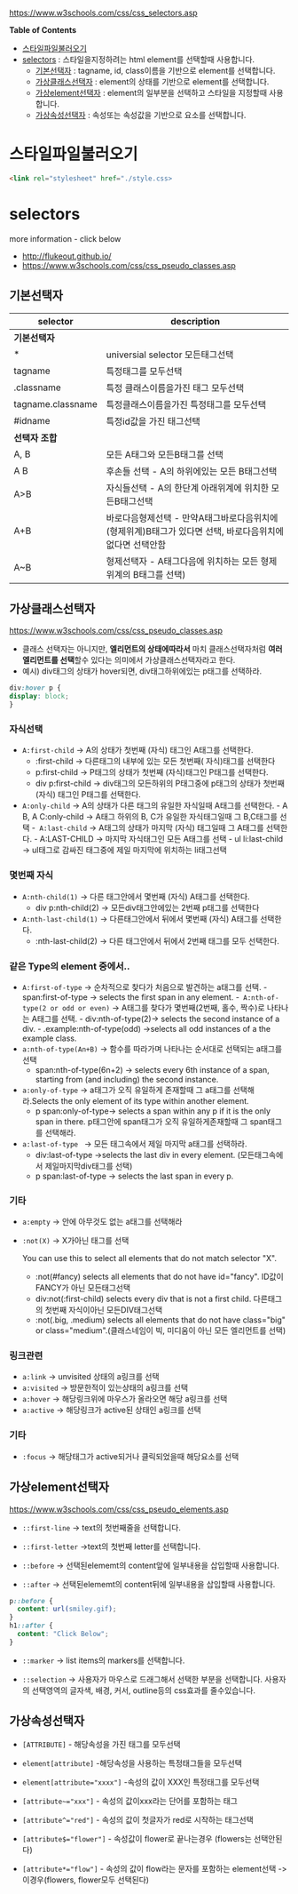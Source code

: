 https://www.w3schools.com/css/css_selectors.asp

**Table of Contents**

- [스타일파일불러오기](#스타일파일불러오기)
- [selectors](#selectors) : 스타일을지정하려는 html element를 선택할때 사용합니다.
  - [기본선택자](#기본선택자) : tagname, id, class이름을 기반으로 element를 선택합니다.
  - [가상클래스선택자](#가상클래스선택자) : element의 상태를 기반으로 element를 선택합니다.
  - [가상element선택자](#가상element선택자) : element의 일부분을 선택하고 스타일을 지정할때 사용합니다.
  - [가상속성선택자](#가상속성선택자) : 속성또는 속성값을 기반으로 요소를 선택합니다.

# 스타일파일불러오기

```html
<link rel="stylesheet" href="./style.css>
```

# selectors

more information - click below

- http://flukeout.github.io/
- https://www.w3schools.com/css/css_pseudo_classes.asp

## 기본선택자

| selector          | description                                                                                             |
| ----------------- | ------------------------------------------------------------------------------------------------------- |
| **기본선택자**    |
| \*                | universial selector 모든태그선택                                                                        |
| tagname           | 특정태그를 모두선택                                                                                     |
| .classname        | 특정 클래스이름을가진 태그 모두선택                                                                     |
| tagname.classname | 특정클래스이름을가진 특정태그를 모두선택                                                                |
| #idname           | 특정id값을 가진 태그선택                                                                                |
| **선택자 조합**   |
| A, B              | 모든 A태그와 모든B태그를 선택                                                                           |
| A B               | 후손들 선택 - A의 하위에있는 모든 B태그선택                                                             |
| A>B               | 자식들선택 - A의 한단계 아래위계에 위치한 모든B태그선택                                                 |
| A+B               | 바로다음형제선택 - 만약A태그바로다음위치에(형제위계)B태그가 있다면 선택, 바로다음위치에 없다면 선택안함 |
| A~B               | 형제선택자 - A태그다음에 위치하는 모든 형제위계의 B태그를 선택)                                         |

## 가상클래스선택자

https://www.w3schools.com/css/css_pseudo_classes.asp

- 클래스 선택자는 아니지만, **엘리먼트의 상태에따라서** 마치 클래스선택자처럼 **여러 엘리먼트를 선택**할수 있다는 의미에서 가상클래스선택자라고 한다.
- 예시) div태그의 상태가 hover되면, div태그하위에있는 p태그를 선택하라.

```CSS
div:hover p {
display: block;
}
```

### 자식선택

- `A:first-child` → A의 상태가 첫번째 (자식) 태그인 A태그를 선택한다.
  - :first-child → 다른태그의 내부에 있는 모든 첫번째( 자식)태그를 선택한다
  - p:first-child → P태그의 상태가 첫번째 (자식)태그인 P태그를 선택한다.
  - div p:first-child → div태그의 모든하위의 P태그중에 p태그의 상태가 첫번째 (자식) 태그인 P태그를 선택한다.
- `A:only-child` → A의 상태가 다른 태그의 유일한 자식일때 A태그를 선택한다. - A B, A C:only-child → A태그 하위의 B, C가 유일한 자식태그일때 그 B,C태그를 선택 -` A:last-child` → A태그의 상태가 마지막 (자식) 태그일때 그 A태그를 선택한다. - A:LAST-CHILD → 마지막 자식태그인 모든 A태그를 선택 - ul li:last-child → ul태그로 감싸진 태그중에 제일 마지막에 위치하는 li태그선택

### 몇번째 자식

- `A:nth-child(1)` → 다른 태그안에서 몇번째 (자식) A태그를 선택한다.
  - div p:nth-child(2) → 모든div태그안에있는 2번째 p태그를 선택한다
- `A:nth-last-child(1)` → 다른태그안에서 뒤에서 몇번째 (자식) A태그를 선택한다.
  - :nth-last-child(2) → 다른 태그안에서 뒤에서 2번째 태그를 모두 선택한다.

### 같은 Type의 element 중에서..

- `A:first-of-type` → 순차적으로 찾다가 처음으로 발견하는 a태그를 선택. - span:first-of-type → selects the first span in any element. -` A:nth-of-type(2 or odd or even)` → A태그를 찾다가 몇번째(2번째, 홀수, 짝수)로 나타나는 A태그를 선택. - div:nth-of-type(2)→ selects the second instance of a div. - .example:nth-of-type(odd) →selects all odd instances of a the example class.
- `a:nth-of-type(An+B)` → 함수를 따라가며 나타나는 순서대로 선택되는 a태그를 선택
  - span:nth-of-type(6n+2) → selects every 6th instance of a span, starting from (and including) the second instance.
- `a:only-of-type` → a태그가 오직 유일하게 존재할때 그 a태그를 선택해라.Selects the only element of its type within another element.
  - p span:only-of-type→ selects a span within any p if it is the only span in there.
    p태그안에 span태그가 오직 유일하게존재할때 그 span태그를 선택해라.
- `a:last-of-type ` → 모든 태그속에서 제일 마지막 a태그를 선택하라.
  - div:last-of-type →selects the last div in every element. (모든태그속에서 제일마지막div태그를 선택)
  - p span:last-of-type → selects the last span in every p.

### 기타

- `a:empty` → 안에 아무것도 없는 a태그를 선택해라
- `:not(X)` → X가아닌 태그를 선택

  You can use this to select all elements that do not match selector "X".

  - :not(#fancy) selects all elements that do not have id="fancy". ID값이FANCY가 아닌 모든태그선택
  - div:not(:first-child) selects every div that is not a first child. 다른태그의 첫번째 자식이아닌 모든DIV태그선택
  - :not(.big, .medium) selects all elements that do not have class="big" or class="medium".(클래스네임이 빅, 미디움이 아닌 모든 엘리먼트를 선택)

### 링크관련

- `a:link` -> unvisited 상태의 a링크를 선택
- `a:visited` -> 방문한적이 있는상태의 a링크를 선택
- `a:hover` -> 해당링크위에 마우스가 올라오면 해당 a링크를 선택
- `a:active` -> 해당링크가 active된 상태인 a링크를 선택

### 기타

- `:focus` -> 해당태그가 active되거나 클릭되었을때 해당요소를 선택

## 가상element선택자

https://www.w3schools.com/css/css_pseudo_elements.asp

- `::first-line` -> text의 첫번째줄을 선택합니다.
- `::first-letter` ->text의 첫번째 letter를 선택합니다.

- `::before` -> 선택된elememt의 content앞에 일부내용을 삽입할때 사용합니다.
- `::after` -> 선택된elememt의 content뒤에 일부내용을 삽입할때 사용합니다.

```css
p::before {
  content: url(smiley.gif);
}
h1::after {
  content: "Click Below";
}
```

- `::marker` -> list items의 markers를 선택합니다.

- `::selection` -> 사용자가 마우스로 드래그해서 선택한 부분을 선택합니다. 사용자의 선택영역의 글자색, 배경, 커서, outline등의 css효과를 줄수있습니다.

## 가상속성선택자

- `[ATTRIBUTE]` - 해당속성을 가진 태그를 모두선택

- `element[attribute]` -해당속성을 사용하는 특정태그들을 모두선택
- `element[attribute="xxxx"]` -속성의 값이 XXX인 특정태그를 모두선택

- `[attribute~="xxx"]` - 속성의 값이xxx라는 단어를 포함하는 태그
- `[attribute^="red"]` - 속성의 값이 첫글자가 red로 시작하는 태그선택
- `[attribute$="flower"]` - 속성값이 flower로 끝나는경우 (flowers는 선택안된다)
- `[attribute*="flow"]` - 속성의 값이 flow라는 문자를 포함하는 element선택 ->이경우(flowers, flower모두 선택된다)
